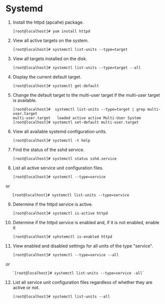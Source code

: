 Systemd
======
1. Install the httpd (apcahe) package.

       [root@localhost]# yum install httpd

2. View all active targets on the system.

       [root@localhost]# systemctl list-units --type=target

3. View all targets installed on the disk.

       [root@localhost]# systemctl list-units --type=target --all

4. Display the current default target.

       [root@localhost]# systemctl get-default

5. Change the default target to the multi-user target if the multi-user target is available.

       [root@localhost]#  systemctl list-units --type=target | grep multi-user.target
       multi-user.target   loaded active active Multi-User System
       [root@localhost]# systemctl set-default multi-user.target

6. View all available systemd configuration units.

       [root@localhost]# systemctl -t help

7. Find the status of the sshd service.

       [root@localhost]# systemctl status sshd.service

8. List all active service unit configuration files.

       [root@localhost]# systemctl --type=service

or

       [root@localhost]# systemctl list-units --type=service
       

9. Determine if the httpd service is active.

       [root@localhost]# systemctl is-active httpd
       

10. Determine if the httpd service is enabled and, if it is not enabled, enable it

       `
       [root@localhost]# syhstemctl is-enabled httpd
       `

11. View enabled and disabled settings for all units of the type "service".

       `[root@localhost]# systemctl --type=service --all`
       
or

       `[root@localhost]# systemctl list-units --type=service -all`

12. List all service unit configuration files regardless of whether they are active or not.

       `[root@localhost]# systemctl list-units --all`
